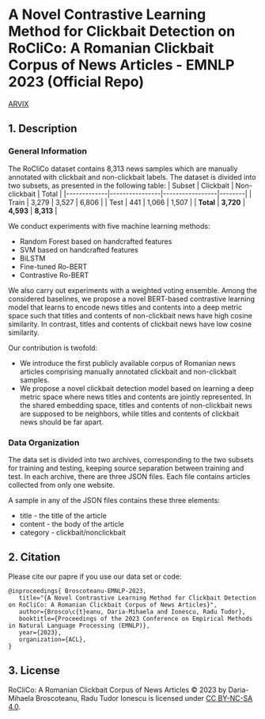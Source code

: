 # A Novel Contrastive Learning Method for Clickbait Detection on RoCliCo: A Romanian Clickbait Corpus of News Articles - EMNLP 2023 (Official Repo)
[ARVIX](https://arxiv.org/abs/2310.06540)
## 1. Description 
### General Information
The RoCliCo dataset contains 8,313 news samples which are manually annotated with clickbait and non-clickbait labels. The dataset is divided into two subsets, as presented in the following table:
| Subset      | Clickbait      | Non-clickbait  | Total  |
|-------------|----------------|-----------------|--------|
| Train       | 3,279          | 3,527           | 6,806  |
| Test        | 441            | 1,066           | 1,507  |
| **Total**   | **3,720**      | **4,593**       | **8,313** |

We conduct experiments with five machine learning methods:

- Random Forest based on handcrafted features
- SVM based on handcrafted features
- BiLSTM
- Fine-tuned Ro-BERT
- Contrastive Ro-BERT

We also carry out experiments with a weighted voting ensemble. Among the considered baselines, we propose a novel BERT-based contrastive learning model that learns to encode news titles and contents into a deep metric space such that titles and contents of non-clickbait news have high cosine similarity. In contrast, titles and contents of clickbait news have low cosine similarity. 

Our contribution is twofold:

- We introduce the first publicly available corpus of Romanian news articles comprising manually annotated clickbait and non-clickbait samples.
- We propose a novel clickbait detection model based on learning a deep metric space where news titles and contents are jointly represented. In the shared embedding space, titles and contents of non-clickbait news are supposed to be neighbors, while titles and contents of clickbait news should be far apart.

### Data Organization
The data set is divided into two archives, corresponding to the two subsets for training and testing, keeping source separation between training and test. In each archive, there are three JSON files. Each file contains articles collected from only one website. 

A sample in any of the JSON files contains these three elements:
- title - the title of the article
- content - the body of the article
- category - clickbait/nonclickbait

## 2. Citation

Please cite our papre if you use our data set or code:
```
@inproceedings{ Broscoteanu-EMNLP-2023,
   title="{A Novel Contrastive Learning Method for Clickbait Detection on RoCliCo: A Romanian Clickbait Corpus of News Articles}",
   author={Brosco\c{t}eanu, Daria-Mihaela and Ionescu, Radu Tudor},
   booktitle={Proceedings of the 2023 Conference on Empirical Methods in Natural Language Processing (EMNLP)},
   year={2023},
   organization={ACL},
}
```

## 3. License 

RoCliCo: A Romanian Clickbait Corpus of News Articles © 2023 by Daria-Mihaela Broscoteanu, Radu Tudor Ionescu is licensed under [CC BY-NC-SA 4.0](http://creativecommons.org/licenses/by-nc-sa/4.0/).

